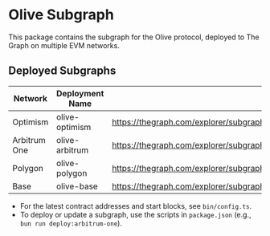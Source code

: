 # Olive Subgraph

This package contains the subgraph for the Olive protocol, deployed to The Graph on multiple EVM networks.

## Deployed Subgraphs

| Network      | Deployment Name | Subgraph Endpoint                                                                    |
| ------------ | --------------- | ------------------------------------------------------------------------------------ |
| Optimism     | olive-optimism  | https://thegraph.com/explorer/subgraphs/7D2Lnn1562fHFzN1XbMoBuV69r6LANobSkECn4FDcqpL |
| Arbitrum One | olive-arbitrum  | https://thegraph.com/explorer/subgraphs/BYm6xU4ktboxM18hFmAG9X7S1CR4QRCGpjueJCydWxtP |
| Polygon      | olive-polygon   | https://thegraph.com/explorer/subgraphs/AGweV5aTNnQ4N8wZBXFZEQAcSxUHa3F4WXi6tLkho2Bw |
| Base         | olive-base      | https://thegraph.com/explorer/subgraphs/zLmPzDFu6aUXohRg1Jj56Y6Ywz7Y8JaFawTDxeCeDog  |

- For the latest contract addresses and start blocks, see `bin/config.ts`.
- To deploy or update a subgraph, use the scripts in `package.json` (e.g., `bun run deploy:arbitrum-one`).
